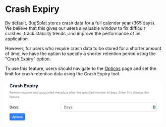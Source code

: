 # Crash Expiry

By default, BugSplat stores crash data for a full calendar year \(365 days\).  We believe that this gives our users a valuable window to fix difficult crashes, track stability trends, and improve the performance of an application.

However, for users who require crash data to be stored for a shorter amount of time, we have the option to specify a shorter retention period using the "Crash Expiry" option.

To use this feature, users should navigate to the [Options](https://app.bugsplat.com/v2/options) page and set the limit for crash retention data using the Crash Expiry tool. 

![](../../../.gitbook/assets/screen-shot-2021-10-07-at-3.57.46-pm.png)

